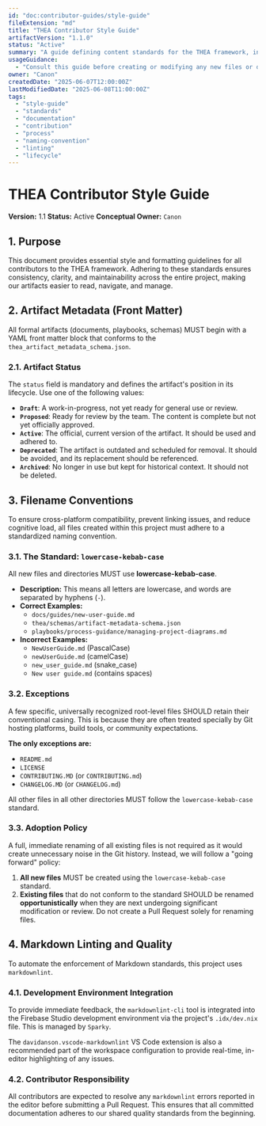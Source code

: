 ```yaml
---
id: "doc:contributor-guides/style-guide"
fileExtension: "md"
title: "THEA Contributor Style Guide"
artifactVersion: "1.1.0"
status: "Active"
summary: "A guide defining content standards for the THEA framework, including filename conventions, Markdown linting, artifact status, and other stylistic rules."
usageGuidance:
  - "Consult this guide before creating or modifying any new files or documentation to ensure consistency."
owner: "Canon"
createdDate: "2025-06-07T12:00:00Z"
lastModifiedDate: "2025-06-08T11:00:00Z"
tags:
  - "style-guide"
  - "standards"
  - "documentation"
  - "contribution"
  - "process"
  - "naming-convention"
  - "linting"
  - "lifecycle"
---
```

# THEA Contributor Style Guide

**Version:** 1.1
**Status:** Active
**Conceptual Owner:** `Canon`

## 1. Purpose

This document provides essential style and formatting guidelines for all contributors to the THEA framework. Adhering to these standards ensures consistency, clarity, and maintainability across the entire project, making our artifacts easier to read, navigate, and manage.

## 2. Artifact Metadata (Front Matter)

All formal artifacts (documents, playbooks, schemas) MUST begin with a YAML front matter block that conforms to the `thea_artifact_metadata_schema.json`.

### 2.1. Artifact Status

The `status` field is mandatory and defines the artifact's position in its lifecycle. Use one of the following values:

- **`Draft`**: A work-in-progress, not yet ready for general use or review.
- **`Proposed`**: Ready for review by the team. The content is complete but not yet officially approved.
- **`Active`**: The official, current version of the artifact. It should be used and adhered to.
- **`Deprecated`**: The artifact is outdated and scheduled for removal. It should be avoided, and its replacement should be referenced.
- **`Archived`**: No longer in use but kept for historical context. It should not be deleted.

## 3. Filename Conventions

To ensure cross-platform compatibility, prevent linking issues, and reduce cognitive load, all files created within this project must adhere to a standardized naming convention.

### 3.1. The Standard: `lowercase-kebab-case`

All new files and directories MUST use **lowercase-kebab-case**.

- **Description:** This means all letters are lowercase, and words are separated by hyphens (`-`).
- **Correct Examples:**
  - `docs/guides/new-user-guide.md`
  - `thea/schemas/artifact-metadata-schema.json`
  - `playbooks/process-guidance/managing-project-diagrams.md`
- **Incorrect Examples:**
  - `NewUserGuide.md` (PascalCase)
  - `newUserGuide.md` (camelCase)
  - `new_user_guide.md` (snake_case)
  - `New user guide.md` (contains spaces)

### 3.2. Exceptions

A few specific, universally recognized root-level files SHOULD retain their conventional casing. This is because they are often treated specially by Git hosting platforms, build tools, or community expectations.

**The only exceptions are:**

- `README.md`
- `LICENSE`
- `CONTRIBUTING.MD` (or `CONTRIBUTING.md`)
- `CHANGELOG.MD` (or `CHANGELOG.md`)

All other files in all other directories MUST follow the `lowercase-kebab-case` standard.

### 3.3. Adoption Policy

A full, immediate renaming of all existing files is not required as it would create unnecessary noise in the Git history. Instead, we will follow a "going forward" policy:

1. **All new files** MUST be created using the `lowercase-kebab-case` standard.
2. **Existing files** that do not conform to the standard SHOULD be renamed **opportunistically** when they are next undergoing significant modification or review. Do not create a Pull Request solely for renaming files.

## 4. Markdown Linting and Quality

To automate the enforcement of Markdown standards, this project uses `markdownlint`.

### 4.1. Development Environment Integration

To provide immediate feedback, the `markdownlint-cli` tool is integrated into the Firebase Studio development environment via the project's `.idx/dev.nix` file. This is managed by `Sparky`.

The `davidanson.vscode-markdownlint` VS Code extension is also a recommended part of the workspace configuration to provide real-time, in-editor highlighting of any issues.

### 4.2. Contributor Responsibility

All contributors are expected to resolve any `markdownlint` errors reported in the editor before submitting a Pull Request. This ensures that all committed documentation adheres to our shared quality standards from the beginning.
